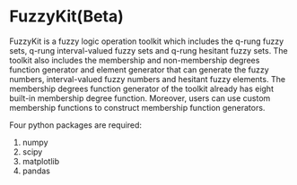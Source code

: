 # FuzzyKit(Beta)

FuzzyKit is a fuzzy logic operation toolkit which includes the q-rung fuzzy sets,
q-rung interval-valued fuzzy sets and q-rung hesitant fuzzy sets.
The toolkit also includes the membership and non-membership degrees function
generator and element generator that can generate the fuzzy numbers, interval-valued 
fuzzy numbers and hesitant fuzzy elements. The membership degrees function generator 
of the toolkit already has eight built-in membership degree function. Moreover, users 
can use custom membership functions to construct membership function generators.

Four python packages are required:
1. numpy
2. scipy
3. matplotlib
4. pandas